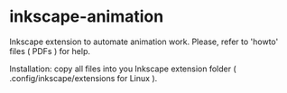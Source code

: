 # inkscape-animation
Inkscape extension to automate animation work.
Please, refer to 'howto' files ( PDFs ) for help.

Installation:
copy all files into you Inkscape extension folder ( .config/inkscape/extensions for Linux ).


